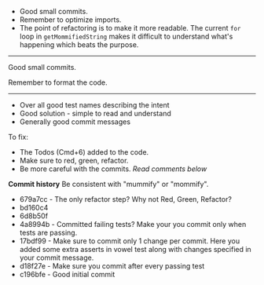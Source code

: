 * Good small commits.
* Remember to optimize imports.
* The point of refactoring is to make it more readable. The current `for` loop in `getMommifiedString`
 makes it difficult to understand what's happening which beats the purpose.

------
Good small commits.

Remember to format the code.

-----------
* Over all good test names describing the intent
* Good solution - simple to read and understand
* Generally good commit messages

To fix:
* The Todos (Cmd+6) added to the code.
* Make sure to red, green, refactor.
* Be more careful with the commits. _Read comments below_

**Commit history**
Be consistent with "mummify" or "mommify".

* 679a7cc - The only refactor step? Why not Red, Green, Refactor? 
* bd160c4 
* 6d8b50f   
* 4a8994b - Committed failing tests? Make your you commit only when tests 
            are passing.
* 17bdf99 - Make sure to commit only 1 change per commit. Here you added 
            some extra asserts in vowel test along with changes specified in 
            your commit message.
* d18f27e - Make sure you commit after every passing test
* c196bfe - Good initial commit
